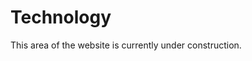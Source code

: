 # Technology

<aside class="m-note m-danger">
This area of the website is currently under construction.
</aside>
